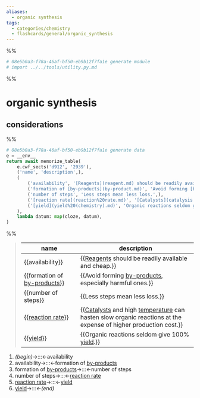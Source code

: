```yaml
---
aliases:
  - organic synthesis
tags:
  - categories/chemistry
  - flashcards/general/organic_synthesis
---
```


%%
```Python
# 08e5b0a3-f78a-46af-bf50-eb9b12f7fa1e generate module
# import ../../tools/utility.py.md
```
%%

# organic synthesis

## considerations

%%
```Python
# 08e5b0a3-f78a-46af-bf50-eb9b12f7fa1e generate data
e = __env__
return await memorize_table(
	e.cwf_sects('d912', '2939'),
	('name', 'description',),
	(
		('availability', '[Reagents](reagent.md) should be readily available and cheap.',),
		('formation of [by-products](by-product.md)', 'Avoid forming [by-products](by-product.md), especially harmful ones.',),
		('number of steps', 'Less steps mean less loss.',),
		('[reaction rate](reaction%20rate.md)', '[Catalysts](catalysis.md) and high [temperature](temperature.md) can hasten slow organic reactions at the expense of higher production cost.',),
		('[yield](yield%20(chemistry).md)', 'Organic reactions seldom give 100% [yield](yield%20(chemistry).md).',),
	),
	lambda datum: map(cloze, datum),
)
```
%%

<!--08e5b0a3-f78a-46af-bf50-eb9b12f7fa1e generate section="d912"--><!-- The following content is generated at 2023-04-07T09:29:00.994807+08:00. Any edits will be overridden! -->

> | name | description |
> |-|-|
> | {{availability}} | {{[Reagents](reagent.md) should be readily available and cheap.}} |
> | {{formation of [by-products](by-product.md)}} | {{Avoid forming [by-products](by-product.md), especially harmful ones.}} |
> | {{number of steps}} | {{Less steps mean less loss.}} |
> | {{[reaction rate](reaction%20rate.md)}} | {{[Catalysts](catalysis.md) and high [temperature](temperature.md) can hasten slow organic reactions at the expense of higher production cost.}} |
> | {{[yield](yield%20(chemistry).md)}} | {{Organic reactions seldom give 100% [yield](yield%20(chemistry).md).}} | <!--SR:!2024-03-01,250,330!2023-06-26,59,312!2023-07-10,71,312!2023-10-12,134,292!2023-07-09,70,312!2023-06-30,62,312!2023-07-06,68,312!2023-10-09,132,292!2024-03-02,251,332!2023-08-07,85,272-->

<!--/08e5b0a3-f78a-46af-bf50-eb9b12f7fa1e-->

<!--08e5b0a3-f78a-46af-bf50-eb9b12f7fa1e generate section="2939"--><!-- The following content is generated at 2023-04-07T09:29:00.966882+08:00. Any edits will be overridden! -->

1. _(begin)_→:::←availability <!--SR:!2023-06-29,61,312!2024-03-03,252,332-->
2. availability→:::←formation of [by-products](by-product.md) <!--SR:!2023-06-26,59,312!2023-07-04,66,312-->
3. formation of [by-products](by-product.md)→:::←number of steps <!--SR:!2023-07-11,72,312!2023-07-12,73,312-->
4. number of steps→:::←[reaction rate](reaction%20rate.md) <!--SR:!2023-07-05,67,312!2023-11-17,151,292-->
5. [reaction rate](reaction%20rate.md)→:::←[yield](yield%20(chemistry).md) <!--SR:!2023-10-22,143,292!2023-08-21,85,272-->
6. [yield](yield%20(chemistry).md)→:::←_(end)_ <!--SR:!2023-06-26,59,312!2024-03-13,262,332-->

<!--/08e5b0a3-f78a-46af-bf50-eb9b12f7fa1e-->
